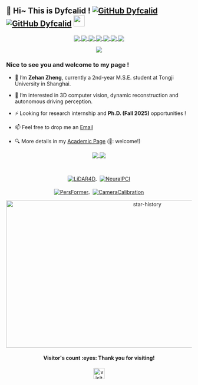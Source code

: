 ## 👋 Hi~ This is Dyfcalid ! [![GitHub Dyfcalid](https://img.shields.io/github/stars/dyfcalid?affiliations=OWNER%2CCOLLABORATOR&style=social)](https://github.com/dyfcalid) [![GitHub Dyfcalid](https://img.shields.io/github/followers/dyfcalid?label=followers&style=social)](https://github.com/dyfcalid) <img src="https://emojis.slackmojis.com/emojis/images/1531849430/4246/blob-sunglasses.gif?1531849430" width="30"/>


  	

<p align="center">
<a href="https://github.com/dyfcalid">
  <img align="center" src="https://badges.strrl.dev/years/dyfcalid?style=flat-square&color=red&logo=github">
</a>
<a href="https://github.com/dyfcalid?tab=repositories">
  <img align="center" src="https://badges.strrl.dev/repos/dyfcalid?style=flat-square&color=red&logo=github">
</a>
<a href="https://github.com/dyfcalid">
  <img align="center" src="https://badges.strrl.dev/commits/monthly/dyfcalid?style=flat-square&color=red&logo=github">
</a>  
<a href="https://github.com/dyfcalid">
  <img align="center" src="https://img.shields.io/badge/Python-FFD43B?style=for-the-badge&logo=python&logoColor=blue">
</a>  
<a href="https://github.com/dyfcalid">
  <img align="center" src="https://img.shields.io/badge/Linux-FCC624?style=for-the-badge&logo=linux&logoColor=black">
</a>  
<a href="https://github.com/dyfcalid">
  <img align="center" src="https://img.shields.io/badge/PyTorch-EE4C2C?style=for-the-badge&logo=pytorch&logoColor=white">
</a> 
<a href="https://scholar.google.com/citations?view_op=list_works&hl=en&user=Pig6X6MAAAAJ">
  <img align="center" src="https://img.shields.io/badge/Google_Scholar-4285F4?style=for-the-badge&logo=google-scholar&logoColor=white">
</a> 
</p>



<p align="center">
  <a href="https://github.com/dyfcalid">
    <img src="https://readme-typing-svg.demolab.com/?lines=Dive%20deep%20and%20keep%20moving%20on;Always%20learning%20new%20things&font=Fira%20Code&center=true&width=440&height=45&color=blue&vCenter=true&pause=1000&size=22" />
  </a>
</p>

<!-- <a href="https://github.com/dyfcalid">
  <img align="right" src="https://quotes-github-readme.vercel.app/api?type=vertical&theme=light" width="200"/>
</a> -->



<h3 align="left"> Nice to see you and welcome to my page !</h3> 


- 🔭 I’m **Zehan Zheng**, currently a 2nd-year M.S.E. student at Tongji University in Shanghai.  

- 🌱 I’m interested in 3D computer vision, dynamic reconstruction and autonomous driving perception.

- ⚡ Looking for research internship and **Ph.D. (Fall 2025)** opportunities !

- 📫 Feel free to drop me an [Email](mailto:zhengzehan@tongji.edu.cn)  

- 🔍 More details in my [Academic Page](https://dyfcalid.github.io/) (📣: welcome!)
  

<p align="center">  
<a href="https://github.com/dyfcalid">
  <img align="center" src="https://github-readme-stats-sigma-five.vercel.app/api?username=dyfcalid&include_all_commits=true&show_icons=true&bg_color=30,e96443,904e95&title_color=fff&text_color=fff&hide=prs" />
</a>
<a href="https://github.com/dyfcalid">
  <img align="center" src="https://github-readme-stats-sigma-five.vercel.app/api/top-langs/?username=dyfcalid&layout=compact&langs_count=4" />
</a>
</p>


<br>
<p align="center">  
<a href="https://github.com/ispc-lab/LiDAR4D">
  <img align="center" src="https://github-readme-stats.vercel.app/api/pin/?username=ispc-lab&repo=LiDAR4D&theme=buefy&title_color=ff8f1b&icon_color=ff8f1c" alt="LiDAR4D"/>
</a>
&nbsp
<a href="https://github.com/ispc-lab/NeuralPCI">
  <img align="center" src="https://github-readme-stats.vercel.app/api/pin/?username=ispc-lab&repo=NeuralPCI&theme=buefy&title_color=ff8f1b&icon_color=ff8f1c" alt="NeuralPCI"/>
</a>
<br>&nbsp<br>
<a href="https://github.com/OpenDriveLab/PersFormer_3DLane">
  <img align="center" src="https://github-readme-stats.vercel.app/api/pin/?username=OpenDriveLab&repo=PersFormer_3DLane&theme=buefy" alt="PersFormer"/>
</a>
&nbsp
<a href="https://github.com/dyfcalid/CameraCalibration">
  <img align="center" src="https://github-readme-stats.vercel.app/api/pin/?username=dyfcalid&repo=CameraCalibration&theme=buefy" alt="CameraCalibration"/>
</a>
<br>
<!-- <a href="https://github.com/dyfcalid/STM32-car-MPU6050-Bluetooth-Ultrasonic">
  <img align="center" src="https://github-readme-stats.vercel.app/api/pin/?username=dyfcalid&repo=STM32-car-MPU6050-Bluetooth-Ultrasonic&theme=buefy" alt="STM32-car"/>
</a>
</p> -->


<p align="center">  
<a href="https://github.com/dyfcalid">
  <img  align="center" src="https://api.star-history.com/svg?repos=dyfcalid/CameraCalibration,dyfcalid/STM32-car-MPU6050-Bluetooth-Ultrasonic,OpenDriveLab/PersFormer_3DLane&type=Date" alt="star-history" width="750" height="400"/>
</a>
</p>


<h4 align="center"> Visitor's count :eyes: Thank you for visiting!</h4>  

<!-- <p align="center">
<a href="https://github.com/dyfcalid">
  <img align="center" src="https://steins-gate-visitor-count.greenhandatsjtu.repl.co/{dyfcalid}" alt="visitors" height="150"/>
</a>
</p> -->

<p align="center">
<a href="https://github.com/dyfcalid">
  <img align="center" src="https://komarev.com/ghpvc/?username=dyfcalid&label=Profile%20views&color=orange&style=for-the-badge" alt="visitors" height="30"/>
</a>
</p>

